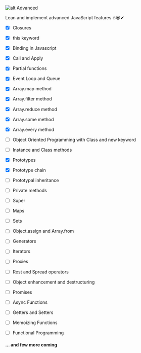 ![alt Advanced](https://www.stimulsoft.com/images/products/reports-js/js.png)

Lean and implement advanced JavaScript features 🔥😎✔

- [x] Closures
- [x] this keyword
- [x] Binding in Javascript
- [x] Call and Apply
- [x] Partial functions
- [x] Event Loop and Queue
- [x] Array.map method
- [x] Array.filter method
- [x] Array.reduce method
- [x] Array.some method
- [x] Array.every method
- [ ] Object Oriented Programming with Class and new keyword
- [ ] Instance and Class methods
- [x] Prototypes
- [x] Prototype chain
- [ ] Prototypal inheritance
- [ ] Private methods
- [ ] Super
- [ ] Maps
- [ ] Sets
- [ ] Object.assign and Array.from
- [ ] Generators
- [ ] Iterators
- [ ] Proxies
- [ ] Rest and Spread operators
- [ ] Object enhancement and destructuring
- [ ] Promises
- [ ] Async Functions
- [ ] Getters and Setters

- [ ] Memoizing Functions
- [ ] Functional Programming

#### ... and few more coming
